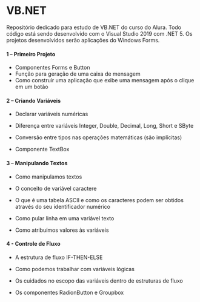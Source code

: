 # VB.NET

Repositório dedicado para estudo de VB.NET do curso do Alura. Todo código está sendo desenvolvido com o Visual Studio 2019 com .NET 5. Os projetos desenvolvidos serão aplicações do Windows Forms.



#### 1 – Primeiro Projeto

- Componentes Forms e Button
-  Função para geração de uma caixa de mensagem
-  Como construir uma aplicação que exibe uma mensagem após o clique em um botão



 #### 2 – Criando Variáveis

- Declarar variáveis numéricas

- Diferença entre variáveis Integer, Double, Decimal, Long, Short e SByte

- Conversão entre tipos nas operações matemáticas (são implícitas)

- Componente TextBox

 

#### 3 – Manipulando Textos

- Como manipulamos textos

- O conceito de variável caractere

- O que é uma tabela ASCII e como os caracteres podem ser obtidos através do seu identificador numérico

- Como pular linha em uma variável texto

- Como atribuímos valores às variáveis

 

#### 4 - Controle de Fluxo

- A estrutura de fluxo IF-THEN-ELSE

- Como podemos trabalhar com variáveis lógicas

- Os cuidados no escopo das variáveis dentro de estruturas de fluxo

- Os componentes RadionButton e Groupbox



